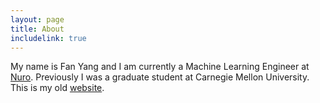 ```yaml
---
layout: page
title: About
includelink: true
---
```


My name is Fan Yang and I am currently a Machine Learning Engineer at [Nuro](https://www.nuro.ai). 
Previously I was a graduate student at Carnegie Mellon University.
This is my old [website](https://cs.cmu.edu/~fanyang1).
